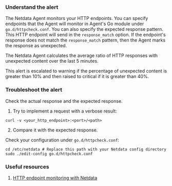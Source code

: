 ### Understand the alert

The Netdata Agent monitors your HTTP endpoints. You can specify endpoints that the Agent will monitor in Agent's Go module under `go.d/httpcheck.conf`. You can also specify the expected response pattern. This HTTP endpoint will send in the `response_match` option. If the endpoint's response does not match the `response_match` pattern, then the Agent marks the response as unexpected.

The Netdata Agent calculates the average ratio of HTTP responses with unexpected content over the last 5 minutes.

This alert is escalated to warning if the percentage of unexpected content is greater than 10% and then raised to critical if it is greater than 40%.

### Troubleshoot the alert

Check the actual response and the expected response.

1. Try to implement a request with a verbose result:

```
curl -v <your_http_endpoint>:<port>/<path>
```

2. Compare it with the expected response.

Check your configuration under `go.d/httpcheck.conf`:

```
cd /etc/netdata # Replace this path with your Netdata config directory
sudo ./edit-config go.d/httpcheck.conf
```

### Useful resources

1. [HTTP endpoint monitoring with Netdata](/src/go/plugin/go.d/modules/httpcheck/integrations/http_endpoints.md)